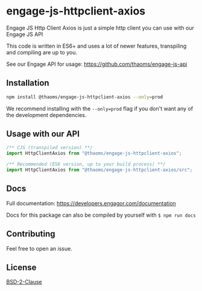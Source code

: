 # engage-js-httpclient-axios

Engage JS Http Client Axios is just a simple http client you can  use with our Engage JS API

This code is written in ES6+ and uses a lot of newer features, transpiling and compiling are up to you.

See our Engage API for usage:
https://github.com/thaoms/engage-js-api 

## Installation

```bash
npm install @thaoms/engage-js-httpclient-axios --only=prod
```

We recommend installing with the `--only=prod` flag if you don't want any of the development dependencies.

## Usage with our API

```javascript
/** CJS (transpiled version) **/
import HttpClientAxios from "@thaoms/engage-js-httpclient-axios";

/** Recommended (ES6 version, up to your build process) **/
import HttpClientAxios from "@thaoms/engage-js-httpclient-axios/src";
```

## Docs
Full documentation:
https://developers.engagor.com/documentation

Docs for this package can also be compiled by yourself with `$ npm run docs `

## Contributing
Feel free to open an issue.

## License
[BSD-2-Clause](LICENSE)
